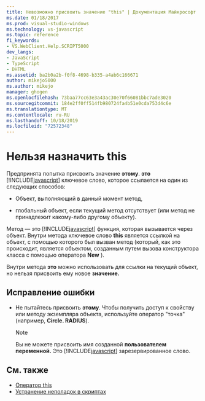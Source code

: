 ```yaml
---
title: Невозможно присвоить значение "this" | Документация Майкрософт
ms.date: 01/18/2017
ms.prod: visual-studio-windows
ms.technology: vs-javascript
ms.topic: reference
f1_keywords:
- VS.WebClient.Help.SCRIPT5000
dev_langs:
- JavaScript
- TypeScript
- DHTML
ms.assetid: ba2b0a2b-f0f8-4698-b335-a4ab6c166671
author: mikejo5000
ms.author: mikejo
manager: ghogen
ms.openlocfilehash: 73baa77cc63e3a43ac30e70f66081bbc7ade3020
ms.sourcegitcommit: 184e2ff0ff514fb980724fa4b51e0cda753d4c6e
ms.translationtype: MT
ms.contentlocale: ru-RU
ms.lasthandoff: 10/18/2019
ms.locfileid: "72572348"
---
```

# <a name="cannot-assign-to-this"></a>Нельзя назначить this
Предпринята попытка присвоить значение **этому**. **это** [!INCLUDE[javascript](../../javascript/includes/javascript-md.md)] ключевое слово, которое ссылается на один из следующих способов:

- Объект, выполняющий в данный момент метод,

- глобальный объект, если текущий метод отсутствует (или метод не принадлежит какому-либо другому объекту).

Метод — это [!INCLUDE[javascript](../../javascript/includes/javascript-md.md)] функция, которая вызывается через объект. Внутри метода ключевое слово **this** является ссылкой на объект, с помощью которого был вызван метод (который, как это происходит, является объектом, созданным путем вызова конструктора класса с помощью оператора **New** ).

Внутри метода **это** можно использовать для ссылки на текущий объект, но нельзя присвоить ему новое **значение.**

## <a name="to-correct-this-error"></a>Исправление ошибки

- Не пытайтесь присвоить **этому**. Чтобы получить доступ к свойству или методу экземпляра объекта, используйте оператор "точка" (например, **Circle. RADIUS**).

  > [!NOTE]
  > Вы не можете присвоить имя созданной **пользователем переменной.** Это [!INCLUDE[javascript](../../javascript/includes/javascript-md.md)] зарезервированное слово.

## <a name="see-also"></a>См. также

- [Оператор this](../../javascript/reference/this-statement-javascript.md)
- [Устранение неполадок в скриптах](../../javascript/advanced/troubleshooting-your-scripts-javascript.md)